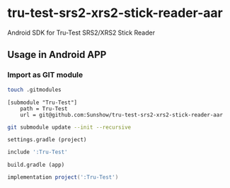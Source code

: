 # tru-test-srs2-xrs2-stick-reader-aar
Android SDK for Tru-Test SRS2/XRS2 Stick Reader

## Usage in Android APP

### Import as GIT module

```bash
touch .gitmodules
```

```
[submodule "Tru-Test"]
	path = Tru-Test
	url = git@github.com:Sunshow/tru-test-srs2-xrs2-stick-reader-aar
```

```bash
git submodule update --init --recursive
```

`settings.gradle (project)`

```groovy
include ':Tru-Test'
```


`build.gradle (app)`

```groovy
implementation project(':Tru-Test')
```